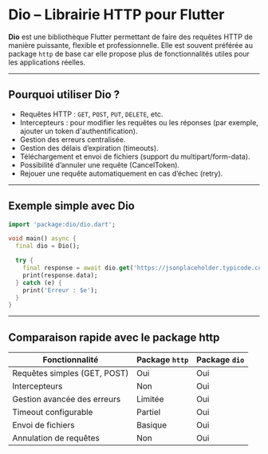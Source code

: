 <h1 id="dio-flutter">Dio – Librairie HTTP pour Flutter</h1>

**Dio** est une bibliothèque Flutter permettant de faire des requêtes HTTP de manière puissante, flexible et professionnelle. Elle est souvent préférée au package `http` de base car elle propose plus de fonctionnalités utiles pour les applications réelles.

---

## Pourquoi utiliser Dio ?

* Requêtes HTTP : `GET`, `POST`, `PUT`, `DELETE`, etc.
* Intercepteurs : pour modifier les requêtes ou les réponses (par exemple, ajouter un token d'authentification).
* Gestion des erreurs centralisée.
* Gestion des délais d’expiration (timeouts).
* Téléchargement et envoi de fichiers (support du multipart/form-data).
* Possibilité d’annuler une requête (CancelToken).
* Rejouer une requête automatiquement en cas d’échec (retry).

---

## Exemple simple avec Dio

```dart
import 'package:dio/dio.dart';

void main() async {
  final dio = Dio();

  try {
    final response = await dio.get('https://jsonplaceholder.typicode.com/posts/1');
    print(response.data);
  } catch (e) {
    print('Erreur : $e');
  }
}
```

---

## Comparaison rapide avec le package http

| Fonctionnalité               | Package `http` | Package `dio` |
| ---------------------------- | -------------- | ------------- |
| Requêtes simples (GET, POST) | Oui            | Oui           |
| Intercepteurs                | Non            | Oui           |
| Gestion avancée des erreurs  | Limitée        | Oui           |
| Timeout configurable         | Partiel        | Oui           |
| Envoi de fichiers            | Basique        | Oui           |
| Annulation de requêtes       | Non            | Oui           |

